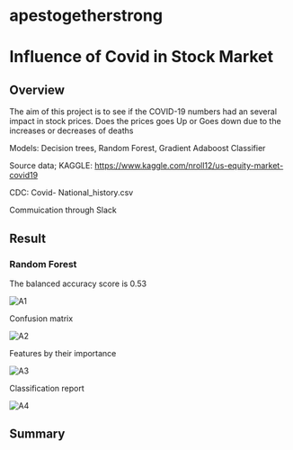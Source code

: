 # apestogetherstrong

# Influence of Covid in Stock Market 

## Overview

The aim of this project is to see if the COVID-19 numbers had an several impact in stock prices. Does the prices goes Up or Goes down due to the increases or decreases of deaths

Models: Decision trees, Random Forest, Gradient Adaboost Classifier

Source data; KAGGLE: https://www.kaggle.com/nroll12/us-equity-market-covid19

CDC: Covid- National_history.csv

Commuication through Slack

## Result

### Random Forest
The balanced accuracy score is 0.53

![A1]([../images/rf_pic_1.png](https://github.com/joeapodaca/apestogetherstrong/blob/Andres/images/rf_pic_1.png))

Confusion matrix

![A2]([../images/rf_pic_2.png](https://github.com/joeapodaca/apestogetherstrong/blob/Andres/images/rf_pic_2.png))

Features by their importance

![A3]([../images/rf_pic_3.png](https://github.com/joeapodaca/apestogetherstrong/blob/Andres/images/rf_pic_3.png))

Classification report

![A4]([../images/rf_pic_4.png](https://github.com/joeapodaca/apestogetherstrong/blob/Andres/images/rf_pic_4.png))





## Summary
